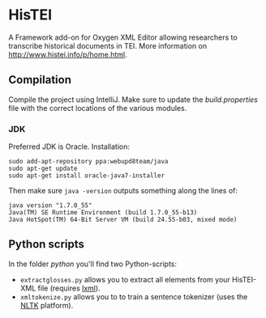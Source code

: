 # HisTEI

A Framework add-on for Oxygen XML Editor allowing researchers to transcribe historical documents in TEI. More information on http://www.histei.info/p/home.html.

## Compilation

Compile the project using IntelliJ. Make sure to update the _build.properties_ file with the correct locations of the various modules. 

### JDK 

Preferred JDK is Oracle. Installation: 
```
sudo add-apt-repository ppa:webupd8team/java
sudo apt-get update
sudo apt-get install oracle-java7-installer
```

Then make sure `java -version` outputs something along the lines of: 
```
java version "1.7.0_55"
Java(TM) SE Runtime Environment (build 1.7.0_55-b13)
Java HotSpot(TM) 64-Bit Server VM (build 24.55-b03, mixed mode)
```

## Python scripts

In the folder *python* you'll find two Python-scripts: 

- `extractglosses.py` allows you to extract all <gloss> elements from your HisTEI-XML file (requires [lxml](http://lxml.de/)). 
- `xmltokenize.py` allows you to to train a sentence tokenizer (uses the [NLTK](http://www.nltk.org/) platform).
